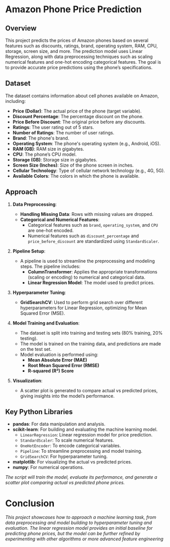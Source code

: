 ﻿# Amazon Phone Price Prediction

## Overview

This project predicts the prices of Amazon phones based on several features such as discounts, ratings, brand, operating system, RAM, CPU, storage, screen size, and more. The prediction model uses Linear Regression, along with data preprocessing techniques such as scaling numerical features and one-hot encoding categorical features. The goal is to provide accurate price predictions using the phone’s specifications.

## Dataset

The dataset contains information about cell phones available on Amazon, including:

- **Price (Dollar)**: The actual price of the phone (target variable).
- **Discount Percentage**: The percentage discount on the phone.
- **Price Before Discount**: The original price before any discounts.
- **Ratings**: The user rating out of 5 stars.
- **Number of Ratings**: The number of user ratings.
- **Brand**: The phone's brand.
- **Operating System**: The phone's operating system (e.g., Android, iOS).
- **RAM (GB)**: RAM size in gigabytes.
- **CPU**: The phone’s CPU model.
- **Storage (GB)**: Storage size in gigabytes.
- **Screen Size (Inches)**: Size of the phone screen in inches.
- **Cellular Technology**: Type of cellular network technology (e.g., 4G, 5G).
- **Available Colors**: The colors in which the phone is available.

## Approach

1. **Data Preprocessing**:

   - **Handling Missing Data**: Rows with missing values are dropped.
   - **Categorical and Numerical Features**:
     - Categorical features such as `brand`, `operating_system`, and `CPU` are one-hot encoded.
     - Numerical features such as `discount_percentage` and `price_before_discount` are standardized using `StandardScaler`.

2. **Pipeline Setup**:

   - A pipeline is used to streamline the preprocessing and modeling steps. The pipeline includes:
     - **ColumnTransformer**: Applies the appropriate transformations (scaling or encoding) to numerical and categorical data.
     - **Linear Regression Model**: The model used to predict prices.

3. **Hyperparameter Tuning**:

   - **GridSearchCV**: Used to perform grid search over different hyperparameters for Linear Regression, optimizing for Mean Squared Error (MSE).

4. **Model Training and Evaluation**:

   - The dataset is split into training and testing sets (80% training, 20% testing).
   - The model is trained on the training data, and predictions are made on the test set.
   - Model evaluation is performed using:
     - **Mean Absolute Error (MAE)**
     - **Root Mean Squared Error (RMSE)**
     - **R-squared (R²) Score**

5. **Visualization**:
   - A scatter plot is generated to compare actual vs predicted prices, giving insights into the model’s performance.

## Key Python Libraries

- **pandas**: For data manipulation and analysis.
- **scikit-learn**: For building and evaluating the machine learning model.
  - `LinearRegression`: Linear regression model for price prediction.
  - `StandardScaler`: To scale numerical features.
  - `OneHotEncoder`: To encode categorical variables.
  - `Pipeline`: To streamline preprocessing and model training.
  - `GridSearchCV`: For hyperparameter tuning.
- **matplotlib**: For visualizing the actual vs predicted prices.
- **numpy**: For numerical operations.

_The script will train the model, evaluate its performance, and generate a scatter plot comparing actual vs predicted phone prices._

# Conclusion

 *This project showcases how to approach a machine learning task, from data preprocessing and model building to hyperparameter tuning and evaluation. The linear regression model provides an initial baseline for predicting phone prices, but the model can be further refined by experimenting with other algorithms or more advanced feature engineering*
